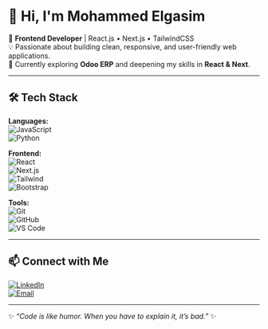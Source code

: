 # 👋 Hi, I'm Mohammed Elgasim  

🎯 **Frontend Developer** | React.js • Next.js • TailwindCSS  
💡 Passionate about building clean, responsive, and user-friendly web applications.  
🌱 Currently exploring **Odoo ERP** and deepening my skills in **React & Next**.  

---

## 🛠️ Tech Stack  

**Languages:**  
![JavaScript](https://img.shields.io/badge/JavaScript-F7DF1E?style=flat&logo=javascript&logoColor=000)  
![Python](https://img.shields.io/badge/Python-3776AB?style=flat&logo=python&logoColor=white)  

**Frontend:**  
![React](https://img.shields.io/badge/React-20232A?style=flat&logo=react&logoColor=61DAFB)  
![Next.js](https://img.shields.io/badge/Next.js-000000?style=flat&logo=nextdotjs&logoColor=white)  
![Tailwind](https://img.shields.io/badge/Tailwind_CSS-38B2AC?style=flat&logo=tailwind-css&logoColor=white)  
![Bootstrap](https://img.shields.io/badge/Bootstrap-563D7C?style=flat&logo=bootstrap&logoColor=white)  

**Tools:**  
![Git](https://img.shields.io/badge/Git-F05032?style=flat&logo=git&logoColor=white)  
![GitHub](https://img.shields.io/badge/GitHub-181717?style=flat&logo=github&logoColor=white)  
![VS Code](https://img.shields.io/badge/VS%20Code-007ACC?style=flat&logo=visual-studio-code&logoColor=white)  

---

## 📫 Connect with Me  

[![LinkedIn](https://img.shields.io/badge/LinkedIn-blue?style=flat&logo=linkedin)](https://linkedin.com/in/mohammedelgasim)  
[![Email](https://img.shields.io/badge/Email-D14836?style=flat&logo=gmail&logoColor=white)](mailto:mohammedelgasim@gmail.com)  

---

✨ *“Code is like humor. When you have to explain it, it’s bad.”* ✨ 

<!--
**Qassim8/qassim8** is a ✨ _special_ ✨ repository because its `README.md` (this file) appears on your GitHub profile.

Here are some ideas to get you started:

- 🔭 I’m currently working on ...
- 🌱 I’m currently learning ...
- 👯 I’m looking to collaborate on ...
- 🤔 I’m looking for help with ...
- 💬 Ask me about ...
- 📫 How to reach me: ...
- 😄 Pronouns: ...
- ⚡ Fun fact: ...
-->
